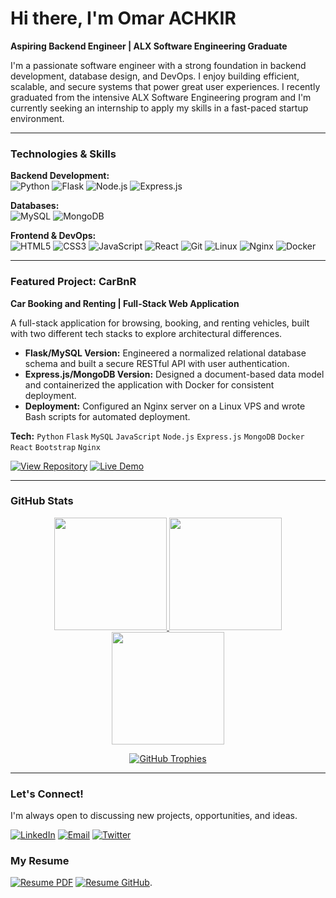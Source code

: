 # Hi there, I'm Omar ACHKIR

**Aspiring Backend Engineer | ALX Software Engineering Graduate**

I'm a passionate software engineer with a strong foundation in backend development, database design, and DevOps. I enjoy building efficient, scalable, and secure systems that power great user experiences. I recently graduated from the intensive ALX Software Engineering program and I'm currently seeking an internship to apply my skills in a fast-paced startup environment.

---

### Technologies & Skills

**Backend Development:**  
![Python](https://img.shields.io/badge/Python-3776AB?style=for-the-badge&logo=python&logoColor=white)
![Flask](https://img.shields.io/badge/Flask-000000?style=for-the-badge&logo=flask&logoColor=white)
![Node.js](https://img.shields.io/badge/Node.js-339933?style=for-the-badge&logo=nodedotjs&logoColor=white)
![Express.js](https://img.shields.io/badge/Express.js-000000?style=for-the-badge&logo=express&logoColor=white)

**Databases:**  
![MySQL](https://img.shields.io/badge/MySQL-4479A1?style=for-the-badge&logo=mysql&logoColor=white)
![MongoDB](https://img.shields.io/badge/MongoDB-47A248?style=for-the-badge&logo=mongodb&logoColor=white)

**Frontend & DevOps:**  
![HTML5](https://img.shields.io/badge/HTML5-E34F26?style=for-the-badge&logo=html5&logoColor=white)
![CSS3](https://img.shields.io/badge/CSS3-1572B6?style=for-the-badge&logo=css3&logoColor=white)
![JavaScript](https://img.shields.io/badge/JavaScript-F7DF1E?style=for-the-badge&logo=javascript&logoColor=black)
![React](https://img.shields.io/badge/React-20232A?style=for-the-badge&logo=react&logoColor=61DAFB)
![Git](https://img.shields.io/badge/Git-F05032?style=for-the-badge&logo=git&logoColor=white)
![Linux](https://img.shields.io/badge/Linux-FCC624?style=for-the-badge&logo=linux&logoColor=black)
![Nginx](https://img.shields.io/badge/Nginx-009639?style=for-the-badge&logo=nginx&logoColor=white)
![Docker](https://img.shields.io/badge/Docker-2496ED?style=for-the-badge&logo=docker&logoColor=white)

---

### Featured Project: CarBnR

**Car Booking and Renting | Full-Stack Web Application**

A full-stack application for browsing, booking, and renting vehicles, built with two different tech stacks to explore architectural differences.

*   **Flask/MySQL Version:** Engineered a normalized relational database schema and built a secure RESTful API with user authentication.
*   **Express.js/MongoDB Version:** Designed a document-based data model and containerized the application with Docker for consistent deployment.
*   **Deployment:** Configured an Nginx server on a Linux VPS and wrote Bash scripts for automated deployment.

**Tech:** `Python` `Flask` `MySQL` `JavaScript` `Node.js` `Express.js` `MongoDB` `Docker` `React` `Bootstrap` `Nginx`

[![View Repository](https://img.shields.io/badge/GitHub-View_Repository-181717?style=for-the-badge&logo=github)](https://github.com/OMARAMO77/CarBnR_v5)
[![Live Demo](https://img.shields.io/badge/Vercel-Live_Demo-000000?style=for-the-badge&logo=vercel&logoColor=white)](https://omar.carbnr.me)

---

### GitHub Stats

<p align="center">
  
  <a href="https://github.com/OMARAMO77">
    <img height="180em" src="https://github-readme-stats.vercel.app/api?username=OMARAMO77&show_icons=true&theme=radical&hide_border=true&count_private=true&include_all_commits=true" />
    <img height="180em" src="https://github-readme-stats.vercel.app/api/top-langs/?username=OMARAMO77&theme=radical&hide_border=true&layout=compact&langs_count=8&exclude_repo=github-readme-stats" />
  </a>
  
  <a href="https://github.com/OMARAMO77">
    <img height="180em" src="https://github-readme-streak-stats.herokuapp.com/?user=OMARAMO77&theme=radical&hide_border=true&fire=DD2727&ring=DD2727&currStreakLabel=DD2727" />
  </a>

</p>

<p align="center">
  <a href="https://github.com/OMARAMO77">
    <img src="https://github-profile-trophy.vercel.app/?username=OMARAMO77&theme=radical&no-frame=true&column=7&margin-w=10&margin-h=10&no-bg=true" alt="GitHub Trophies" />
  </a>
</p>

---

### Let's Connect!

I'm always open to discussing new projects, opportunities, and ideas.

[![LinkedIn](https://img.shields.io/badge/LinkedIn-Connect-%230077B5?logo=linkedin&style=for-the-badge)](https://www.linkedin.com/in/omar-achkir-60b506384)
[![Email](https://img.shields.io/badge/Email-Contact-%23D14836?logo=gmail&style=for-the-badge)](mailto:omar0642624692@gmail.com)
[![Twitter](https://img.shields.io/badge/Twitter-Follow-%231DA1F2?logo=twitter&style=for-the-badge)](https://x.com/OmarKnight123)

### My Resume

[![Resume PDF](https://img.shields.io/badge/PDF_Resume-View-%23000000?logo=adobe-acrobat-reader&style=for-the-badge)](https://drive.google.com/file/d/12CkjpBGsa4kc0rN6dKlASQ3RpO51QyIH/preview)
[![Resume GitHub](https://img.shields.io/badge/GitHub_Resume-View-%23181717?logo=github&style=for-the-badge)](https://github.com/OMARAMO77/resume).
